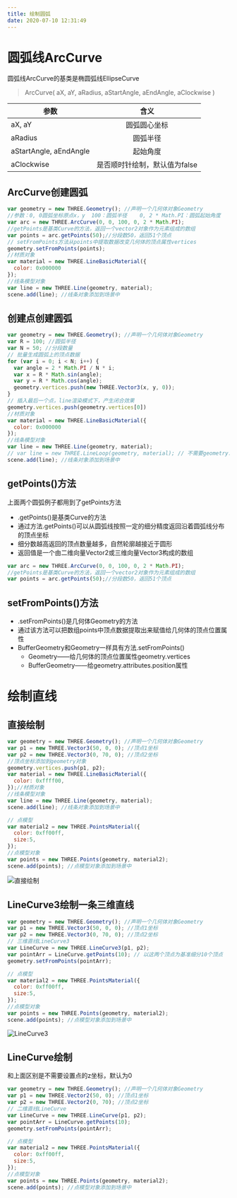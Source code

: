 ```yaml
---
title: 绘制圆弧
date: 2020-07-10 12:31:49
---
```


# 圆弧线ArcCurve

圆弧线ArcCurve的基类是椭圆弧线EllipseCurve

> ArcCurve( aX, aY, aRadius, aStartAngle, aEndAngle, aClockwise )

参数|含义|
---|:--:|
aX, aY|圆弧圆心坐标|
aRadius|圆弧半径|
aStartAngle, aEndAngle|起始角度|
aClockwise|是否顺时针绘制，默认值为false|

## ArcCurve创建圆弧

```js
var geometry = new THREE.Geometry(); //声明一个几何体对象Geometry
//参数：0, 0圆弧坐标原点x，y  100：圆弧半径    0, 2 * Math.PI：圆弧起始角度
var arc = new THREE.ArcCurve(0, 0, 100, 0, 2 * Math.PI);
//getPoints是基类Curve的方法，返回一个vector2对象作为元素组成的数组
var points = arc.getPoints(50);//分段数50，返回51个顶点
// setFromPoints方法从points中提取数据改变几何体的顶点属性vertices
geometry.setFromPoints(points);
//材质对象
var material = new THREE.LineBasicMaterial({
  color: 0x000000
});
//线条模型对象
var line = new THREE.Line(geometry, material);
scene.add(line); //线条对象添加到场景中
```

## 创建点创建圆弧

```js
var geometry = new THREE.Geometry(); //声明一个几何体对象Geometry
var R = 100; //圆弧半径
var N = 50; //分段数量
// 批量生成圆弧上的顶点数据
for (var i = 0; i < N; i++) {
  var angle = 2 * Math.PI / N * i;
  var x = R * Math.sin(angle);
  var y = R * Math.cos(angle);
  geometry.vertices.push(new THREE.Vector3(x, y, 0));
}
// 插入最后一个点，line渲染模式下，产生闭合效果
geometry.vertices.push(geometry.vertices[0])
//材质对象
var material = new THREE.LineBasicMaterial({
  color: 0x000000
});
//线条模型对象
var line = new THREE.Line(geometry, material);
// var line = new THREE.LineLoop(geometry, material); // 不需要geometry.vertices[0]而自动闭合
scene.add(line); //线条对象添加到场景中
```

## getPoints()方法

上面两个圆弧例子都用到了getPoints方法

* .getPoints()是基类Curve的方法
* 通过方法.getPoints()可以从圆弧线按照一定的细分精度返回沿着圆弧线分布的顶点坐标
* 细分数越高返回的顶点数量越多，自然轮廓越接近于圆形
* 返回值是一个由二维向量Vector2或三维向量Vector3构成的数组

```js
var arc = new THREE.ArcCurve(0, 0, 100, 0, 2 * Math.PI);
//getPoints是基类Curve的方法，返回一个vector2对象作为元素组成的数组
var points = arc.getPoints(50);//分段数50，返回51个顶点
```

## setFromPoints()方法

* .setFromPoints()是几何体Geometry的方法
* 通过该方法可以把数组points中顶点数据提取出来赋值给几何体的顶点位置属性
* BufferGeometry和Geometry一样具有方法.setFromPoints()
   * Geometry——给几何体的顶点位置属性geometry.vertices
   * BufferGeometry——给geometry.attributes.position属性

# 绘制直线

## 直接绘制

```js
var geometry = new THREE.Geometry(); //声明一个几何体对象Geometry
var p1 = new THREE.Vector3(50, 0, 0); //顶点1坐标
var p2 = new THREE.Vector3(0, 70, 0); //顶点2坐标
//顶点坐标添加到geometry对象
geometry.vertices.push(p1, p2);
var material = new THREE.LineBasicMaterial({
  color: 0xffff00,
});//材质对象
//线条模型对象
var line = new THREE.Line(geometry, material);
scene.add(line); //线条对象添加到场景中

// 点模型
var material2 = new THREE.PointsMaterial({
  color: 0xff00ff,
  size:5,
});
//点模型对象
var points = new THREE.Points(geometry, material2);
scene.add(points); //点模型对象添加到场景中
```

![直接绘制](./01.png)

## LineCurve3绘制一条三维直线

```js
var geometry = new THREE.Geometry(); //声明一个几何体对象Geometry
var p1 = new THREE.Vector3(50, 0, 0); //顶点1坐标
var p2 = new THREE.Vector3(0, 70, 0); //顶点2坐标
// 三维直线LineCurve3
var LineCurve = new THREE.LineCurve3(p1, p2);
var pointArr = LineCurve.getPoints(10); // 以这两个顶点为基准细分10个顶点
geometry.setFromPoints(pointArr);

// 点模型
var material2 = new THREE.PointsMaterial({
  color: 0xff00ff,
  size:5,
});
//点模型对象
var points = new THREE.Points(geometry, material2);
scene.add(points); //点模型对象添加到场景中
```

![LineCurve3](./02.png)

## LineCurve绘制

和上面区别是不需要设置点的z坐标，默认为0

```js
var geometry = new THREE.Geometry(); //声明一个几何体对象Geometry
var p1 = new THREE.Vector2(50, 0); //顶点1坐标
var p2 = new THREE.Vector2(0, 70); //顶点2坐标
// 二维直线LineCurve
var LineCurve = new THREE.LineCurve(p1, p2);
var pointArr = LineCurve.getPoints(10);
geometry.setFromPoints(pointArr);

// 点模型
var material2 = new THREE.PointsMaterial({
  color: 0xff00ff,
  size:5,
});
//点模型对象
var points = new THREE.Points(geometry, material2);
scene.add(points); //点模型对象添加到场景中
```